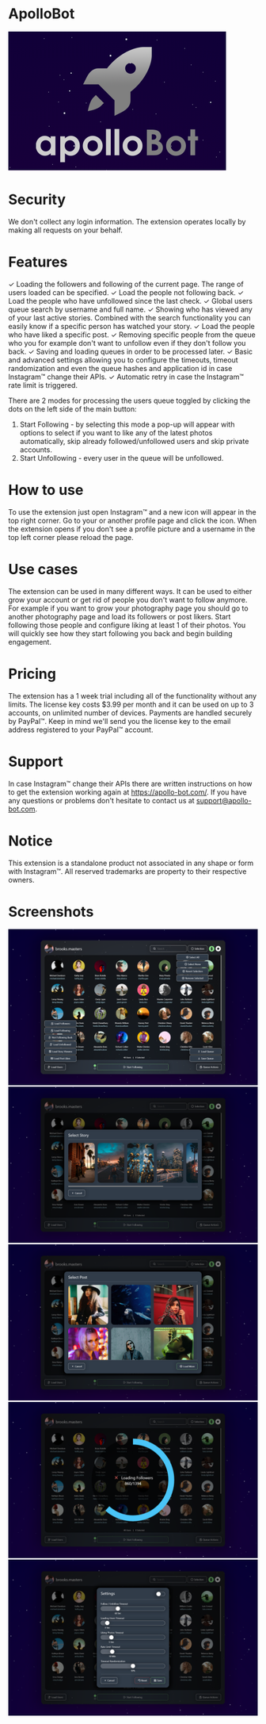 # ApolloBot
![Logo](misc/promotional/promotional.png)

# Security
We don't collect any login information. The extension operates locally by making all requests on your behalf.

# Features
✓ Loading the followers and following of the current page. The range of users loaded can be specified.
✓ Load the people not following back.
✓ Load the people who have unfollowed since the last check.
✓ Global users queue search by username and full name.
✓ Showing who has viewed any of your last active stories. Combined with the search functionality you can easily know if a specific person has watched your story.
✓ Load the people who have liked a specific post.
✓ Removing specific people from the queue who you for example don't want to unfollow even if they don't follow you back.
✓ Saving and loading queues in order to be processed later.
✓ Basic and advanced settings allowing you to configure the timeouts, timeout randomization and even the queue hashes and application id in case Instagram™ change their APIs.
✓ Automatic retry in case the Instagram™ rate limit is triggered.

There are 2 modes for processing the users queue toggled by clicking the dots on the left side of the main button:

1. Start Following - by selecting this mode a pop-up will appear with options to select if you want to like any of the latest photos automatically, skip already followed/unfollowed users and skip private accounts.
2. Start Unfollowing - every user in the queue will be unfollowed.

# How to use
To use the extension just open Instagram™ and a new icon will appear in the top right corner. Go to your or another profile page and click the icon. When the extension opens if you don't see a profile picture and a username in the top left corner please reload the page.

# Use cases
The extension can be used in many different ways. It can be used to either grow your account or get rid of people you don't want to follow anymore. For example if you want to grow your photography page you should go to another photography page and load its followers or post likers. Start following those people and configure liking at least 1 of their photos. You will quickly see how they start following you back and begin building engagement.

# Pricing
The extension has a 1 week trial including all of the functionality without any limits. The license key costs $3.99 per month and it can be used on up to 3 accounts, on unlimited number of devices. Payments are handled securely by PayPal™. Keep in mind we'll send you the license key to the email address registered to your PayPal™ account.

# Support
In case Instagram™ change their APIs there are written instructions on how to get the extension working again at https://apollo-bot.com/. If you have any questions or problems don't hesitate to contact us at support@apollo-bot.com.

# Notice
This extension is a standalone product not associated in any shape or form with Instagram™. All reserved trademarks are property to their respective owners.

# Screenshots
![Screenshot](misc/screenshots/background1.png)
![Screenshot](misc/screenshots/background2.png)
![Screenshot](misc/screenshots/background3.png)
![Screenshot](misc/screenshots/background4.png)
![Screenshot](misc/screenshots/background5.png)
